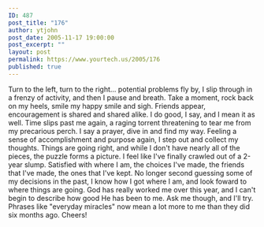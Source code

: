 ```yaml
---
ID: 487
post_title: "176"
author: ytjohn
post_date: 2005-11-17 19:00:00
post_excerpt: ""
layout: post
permalink: https://www.yourtech.us/2005/176
published: true
---
```

Turn to the left, turn to the right... potential problems fly by, I slip through in a frenzy of activity, and then I pause and breath.  Take a moment, rock back on my heels, smile my happy smile and sigh.  Friends appear, encouragement is shared and shared alike.  I do good, I say, and I mean it as well.  Time slips past me again, a raging torrent threatening to tear me from my precarious perch.  I say a prayer, dive in and find my way.  Feeling a sense of accomplishment and purpose again, I step out and collect my thoughts.  Things are going right, and while I don't have nearly all  of the pieces, the puzzle forms a picture.  I feel like I've finally crawled out of a 2-year slump.  Satisfied with where I am, the choices I've made, the friends that I've made, the ones that I've kept.  No longer second guessing some of my decisions in the past, I know how I got where I am, and look foward to where things are going.  God has really worked me over this year, and I can't begin to describe how good He has been to me. Ask me though, and I'll try.  Phrases like "everyday miracles" now mean a lot more to me than they did six months ago.  Cheers!